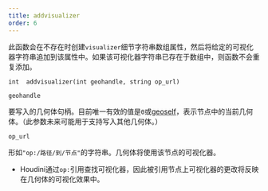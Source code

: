 ```yaml
---
title: addvisualizer
order: 6
---
```

此函数会在不存在时创建`visualizer`细节字符串数组属性，然后将给定的可视化器字符串追加到该属性中。如果该可视化器字符串已存在于数组中，则函数不会重复添加。

`int  addvisualizer(int geohandle, string op_url)`

`geohandle`

要写入的几何体句柄。目前唯一有效的值是`0`或[geoself](/zh-cn/houdini-vex/geometry/geoself "返回当前几何体的句柄")，表示节点中的当前几何体。（此参数未来可能用于支持写入其他几何体。）

`op_url`

形如`"op:/路径/到/节点"`的字符串。几何体将使用该节点的可视化器。

- Houdini通过`op:`引用查找可视化器，因此被引用节点上可视化器的更改将反映在几何体的可视化效果中。
